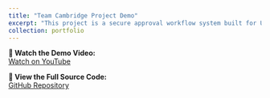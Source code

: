 ```yaml
---
title: "Team Cambridge Project Demo"
excerpt: "This project is a secure approval workflow system built for University of Houston users. It supports Cougar ID-only login, organizes users by department hierarchy, and routes submitted forms to the correct approvers based on unit or organizational level. Approvers can delegate authority, admins can dynamically manage workflows, and the system generates final PDF forms automatically using LaTeX. A reporting dashboard provides real-time visibility into all submissions, approvals, and rejections."
collection: portfolio
---
```


**🎥 Watch the Demo Video:**  
[Watch on YouTube](https://www.youtube.com/watch?v=Y1gwqXkWhXM)

**📂 View the Full Source Code:**  
[GitHub Repository](https://github.com/uynvu078/Cambridge_teamProject)









